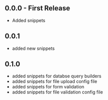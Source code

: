 ## 0.0.0 - First Release
* Added snippets
## 0.0.1
* added new snippets
## 0.1.0
* added snippets for databse query builders
* added snippets for file upload config file
* added snippets for form validation
* added snippets for file validation config file
